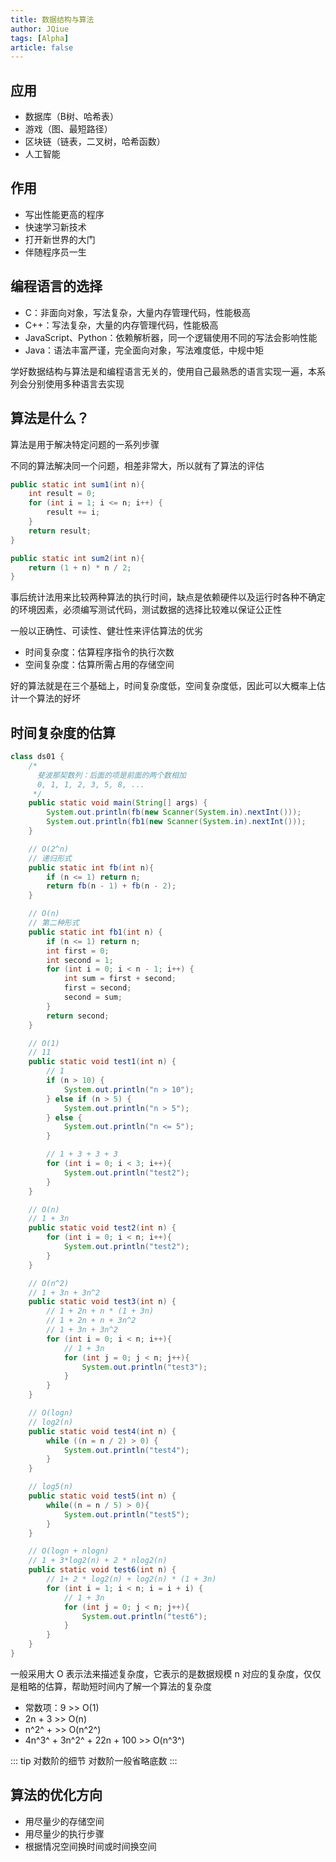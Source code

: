 ```yaml
---
title: 数据结构与算法
author: JQiue
tags: [Alpha]
article: false
---
```


## 应用

+ 数据库（B树、哈希表）
+ 游戏（图、最短路径）
+ 区块链（链表，二叉树，哈希函数）
+ 人工智能

## 作用

+ 写出性能更高的程序
+ 快速学习新技术
+ 打开新世界的大门
+ 伴随程序员一生

## 编程语言的选择

+ C：非面向对象，写法复杂，大量内存管理代码，性能极高
+ C++：写法复杂，大量的内存管理代码，性能极高
+ JavaScript、Python：依赖解析器，同一个逻辑使用不同的写法会影响性能
+ Java：语法丰富严谨，完全面向对象，写法难度低，中规中矩

学好数据结构与算法是和编程语言无关的，使用自己最熟悉的语言实现一遍，本系列会分别使用多种语言去实现

## 算法是什么？

算法是用于解决特定问题的一系列步骤

不同的算法解决同一个问题，相差非常大，所以就有了算法的评估

```java
public static int sum1(int n){
    int result = 0;
    for (int i = 1; i <= n; i++) {
        result += i;
    }
    return result;
}

public static int sum2(int n){
    return (1 + n) * n / 2;
}
```

事后统计法用来比较两种算法的执行时间，缺点是依赖硬件以及运行时各种不确定的环境因素，必须编写测试代码，测试数据的选择比较难以保证公正性

一般以正确性、可读性、健壮性来评估算法的优劣

+ 时间复杂度：估算程序指令的执行次数
+ 空间复杂度：估算所需占用的存储空间

好的算法就是在三个基础上，时间复杂度低，空间复杂度低，因此可以大概率上估计一个算法的好坏

## 时间复杂度的估算

```java
class ds01 {
    /*
      斐波那契数列：后面的项是前面的两个数相加
      0, 1, 1, 2, 3, 5, 8, ... 
     */
    public static void main(String[] args) {
        System.out.println(fb(new Scanner(System.in).nextInt()));
        System.out.println(fb1(new Scanner(System.in).nextInt()));
    }

    // O(2^n)
    // 递归形式
    public static int fb(int n){
        if (n <= 1) return n;
        return fb(n - 1) + fb(n - 2);
    }

    // O(n)
    // 第二种形式
    public static int fb1(int n) {
        if (n <= 1) return n;
        int first = 0;
        int second = 1;
        for (int i = 0; i < n - 1; i++) {
            int sum = first + second;
            first = second;
            second = sum;
        }
        return second;
    }

    // O(1)
    // 11
    public static void test1(int n) {
        // 1
        if (n > 10) {
            System.out.println("n > 10");
        } else if (n > 5) {
            System.out.println("n > 5");
        } else {
            System.out.println("n <= 5");
        }

        // 1 + 3 + 3 + 3
        for (int i = 0; i < 3; i++){
            System.out.println("test2");
        }
    }

    // O(n)
    // 1 + 3n 
    public static void test2(int n) {
        for (int i = 0; i < n; i++){
            System.out.println("test2");
        }
    }

    // O(n^2)
    // 1 + 3n + 3n^2
    public static void test3(int n) {
        // 1 + 2n + n * (1 + 3n) 
        // 1 + 2n + n + 3n^2
        // 1 + 3n + 3n^2
        for (int i = 0; i < n; i++){
            // 1 + 3n
            for (int j = 0; j < n; j++){
                System.out.println("test3");
            }
        }
    }

    // O(logn)
    // log2(n)
    public static void test4(int n) {
        while ((n = n / 2) > 0) {
            System.out.println("test4");
        }
    }

    // log5(n)
    public static void test5(int n) {
        while((n = n / 5) > 0){
            System.out.println("test5");
        }
    }

    // O(logn + nlogn)
    // 1 + 3*log2(n) + 2 * nlog2(n) 
    public static void test6(int n) {
        // 1+ 2 * log2(n) + log2(n) * (1 + 3n)
        for (int i = 1; i < n; i = i + i) {
            // 1 + 3n
            for (int j = 0; j < n; j++){
                System.out.println("test6");
            }
        }
    }
}
```

一般采用大 O 表示法来描述复杂度，它表示的是数据规模 n 对应的复杂度，仅仅是粗略的估算，帮助短时间内了解一个算法的复杂度

+ 常数项：9 >> O(1)
+ 2n + 3 >> O(n)
+ n^2^ + >> O(n^2^)
+ 4n^3^ + 3n^2^ + 22n + 100 >> O(n^3^)

::: tip 对数阶的细节
对数阶一般省略底数
:::

## 算法的优化方向

+ 用尽量少的存储空间
+ 用尽量少的执行步骤
+ 根据情况空间换时间或时间换空间
